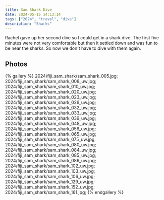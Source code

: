 ```yaml
---
title: Sam Shark Dive
date: 2024-05-15 14:13:14
tags: ["2024", "travel", "dive"]
description: "Sharks"
---
```


Rachel gave up her second dive so I could get in a shark dive. The first five minutes were not very comfortable but then it settled down and was fun to be near the sharks. So now we don't have to dive with them again.

## Photos

{% gallery %}
2024/fiji_sam_shark/sam_shark_005.jpg;
2024/fiji_sam_shark/sam_shark_008_uw.jpg;
2024/fiji_sam_shark/sam_shark_010_uw.jpg;
2024/fiji_sam_shark/sam_shark_020_uw.jpg;
2024/fiji_sam_shark/sam_shark_023_uw.jpg;
2024/fiji_sam_shark/sam_shark_026_uw.jpg;
2024/fiji_sam_shark/sam_shark_032_uw.jpg;
2024/fiji_sam_shark/sam_shark_033_uw.jpg;
2024/fiji_sam_shark/sam_shark_039_uw.jpg;
2024/fiji_sam_shark/sam_shark_048_uw.jpg;
2024/fiji_sam_shark/sam_shark_056_uw.jpg;
2024/fiji_sam_shark/sam_shark_065_uw.jpg;
2024/fiji_sam_shark/sam_shark_075_uw.jpg;
2024/fiji_sam_shark/sam_shark_080_uw.jpg;
2024/fiji_sam_shark/sam_shark_084_uw.jpg;
2024/fiji_sam_shark/sam_shark_085_uw.jpg;
2024/fiji_sam_shark/sam_shark_086_uw.jpg;
2024/fiji_sam_shark/sam_shark_102_uw.jpg;
2024/fiji_sam_shark/sam_shark_103_uw.jpg;
2024/fiji_sam_shark/sam_shark_106_uw.jpg;
2024/fiji_sam_shark/sam_shark_129_uw.jpg;
2024/fiji_sam_shark/sam_shark_152_uw.jpg;
2024/fiji_sam_shark/sam_shark_161.jpg;
{% endgallery %}

